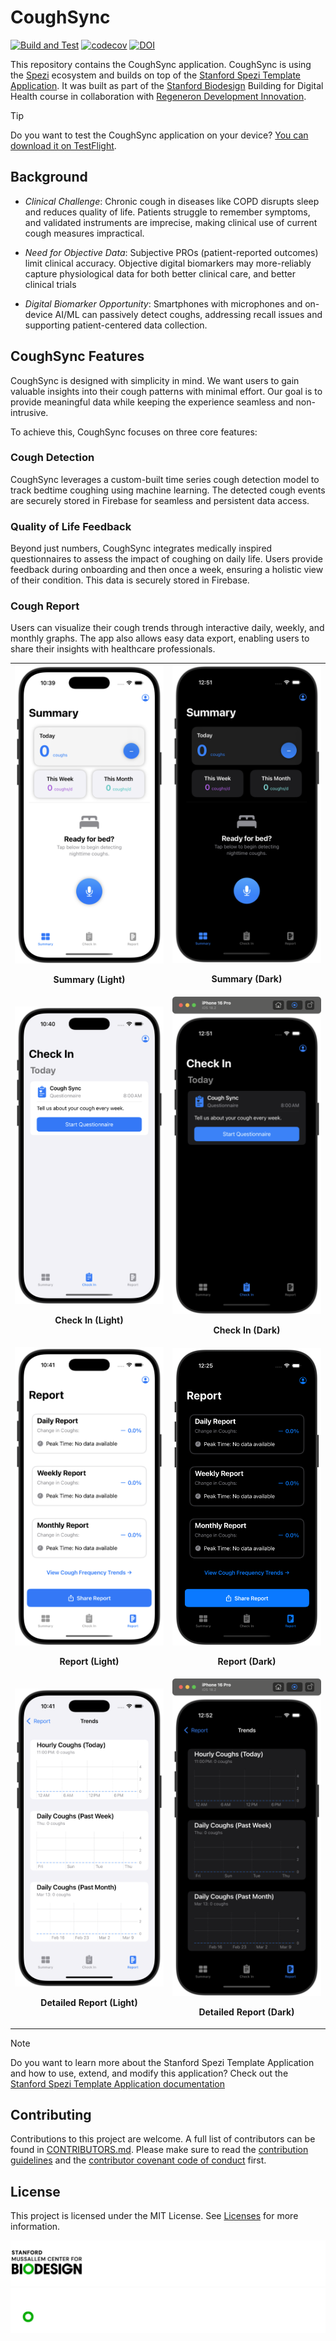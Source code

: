 <!--

This source file is part of the CoughSync based on the Stanford Spezi Template Application project

SPDX-FileCopyrightText: 2025 Stanford University

SPDX-License-Identifier: MIT

-->

# CoughSync

[![Build and Test](https://github.com/CS342/2025-CoughSync/actions/workflows/build-and-test.yml/badge.svg)](https://github.com/CS342/2025-CoughSync/actions/workflows/build-and-test.yml)
[![codecov](https://codecov.io/gh/CS342/2025-CoughSync/graph/badge.svg?token=ScRESP8x1r)](https://codecov.io/gh/CS342/2025-CoughSync)
[![DOI](https://zenodo.org/badge/DOI/10.5281/zenodo.14740621.svg)](https://doi.org/10.5281/zenodo.14740621)


This repository contains the CoughSync application.
CoughSync is using the [Spezi](https://github.com/StanfordSpezi/Spezi) ecosystem and builds on top of the [Stanford Spezi Template Application](https://github.com/StanfordSpezi/SpeziTemplateApplication). It was built as part of the [Stanford Biodesign](https://biodesign.stanford.edu) Building for Digital Health course in collaboration with [Regeneron Development Innovation](https://www.regeneron.com/).

> [!TIP]
> Do you want to test the CoughSync application on your device? [You can download it on TestFlight](https://testflight.apple.com/join/2DKsMx2z).

## Background

- *Clinical Challenge*: Chronic cough in diseases like COPD disrupts sleep and reduces quality of life. Patients struggle to remember symptoms, and validated instruments are imprecise, making clinical use of current cough measures impractical.

- *Need for Objective Data*: Subjective PROs (patient-reported outcomes) limit clinical accuracy. Objective digital biomarkers may more-reliably capture physiological data for both better clinical care, and better clinical trials

- *Digital Biomarker Opportunity*: Smartphones with microphones and on-device AI/ML can passively detect coughs, addressing recall issues and supporting patient-centered data collection.


## CoughSync Features

CoughSync is designed with simplicity in mind. We want users to gain valuable insights into their cough patterns with minimal effort. Our goal is to provide meaningful data while keeping the experience seamless and non-intrusive.

To achieve this, CoughSync focuses on three core features:

### Cough Detection

CoughSync leverages a custom-built time series cough detection model to track bedtime coughing using machine learning. The detected cough events are securely stored in Firebase for seamless and persistent data access.

### Quality of Life Feedback

Beyond just numbers, CoughSync integrates medically inspired questionnaires to assess the impact of coughing on daily life. Users provide feedback during onboarding and then once a week, ensuring a holistic view of their condition. This data is securely stored in Firebase.

### Cough Report

Users can visualize their cough trends through interactive daily, weekly, and monthly graphs. The app also allows easy data export, enabling users to share their insights with healthcare professionals.
<table>
  <tr>
    <td>
      <div align="center">
        <img src="https://raw.githubusercontent.com/CS342/2025-CoughSync/main/Resources/Summary.png?raw=true" width="250"/>
        <p><strong>Summary (Light)</strong></p>
      </div>
    </td>
    <td>
      <div align="center">
        <img src="https://raw.githubusercontent.com/CS342/2025-CoughSync/main/Resources/Summary-dark.png?raw=true" width="250"/>
        <p><strong>Summary (Dark)</strong></p>
      </div>
    </td>
  </tr>
  <tr>
    <td>
      <div align="center">
        <img src="https://raw.githubusercontent.com/CS342/2025-CoughSync/main/Resources/Check%20In.png?raw=true" width="250"/>
        <p><strong>Check In (Light)</strong></p>
      </div>
    </td>
    <td>
      <div align="center">
        <img src="https://raw.githubusercontent.com/CS342/2025-CoughSync/main/Resources/Check%20in-dark.png?raw=true" width="250"/>
        <p><strong>Check In (Dark)</strong></p>
      </div>
    </td>
  </tr>
  <tr>
    <td>
      <div align="center">
        <img src="https://raw.githubusercontent.com/CS342/2025-CoughSync/main/Resources/Report.png?raw=true" width="250"/>
        <p><strong>Report (Light)</strong></p>
      </div>
    </td>
    <td>
      <div align="center">
        <img src="https://raw.githubusercontent.com/CS342/2025-CoughSync/main/Resources/Report-dark.png?raw=true" width="250"/>
        <p><strong>Report (Dark)</strong></p>
      </div>
    </td>
  </tr>
  <tr>
    <td>
      <div align="center">
        <img src="https://raw.githubusercontent.com/CS342/2025-CoughSync/main/Resources/Report2.png?raw=true" width="250"/>
        <p><strong>Detailed Report (Light)</strong></p>
      </div>
    </td>
    <td>
      <div align="center">
        <img src="https://raw.githubusercontent.com/CS342/2025-CoughSync/main/Resources/Report2-dark.png?raw=true" width="250"/>
        <p><strong>Detailed Report (Dark)</strong></p>
      </div>
    </td>
  </tr>
</table>

> [!NOTE]  
> Do you want to learn more about the Stanford Spezi Template Application and how to use, extend, and modify this application? Check out the [Stanford Spezi Template Application documentation](https://stanfordspezi.github.io/SpeziTemplateApplication)


## Contributing

Contributions to this project are welcome. A full list of contributors can be found in [CONTRIBUTORS.md](CONTRIBUTORS.md). Please make sure to read the [contribution guidelines](https://github.com/StanfordSpezi/.github/blob/main/CONTRIBUTING.md) and the [contributor covenant code of conduct](https://github.com/StanfordSpezi/.github/blob/main/CODE_OF_CONDUCT.md) first.


## License

This project is licensed under the MIT License. See [Licenses](LICENSES) for more information.

![Spezi Footer](https://raw.githubusercontent.com/StanfordSpezi/.github/main/assets/FooterLight.png#gh-light-mode-only)
![Spezi Footer](https://raw.githubusercontent.com/StanfordSpezi/.github/main/assets/FooterDark.png#gh-dark-mode-only)
